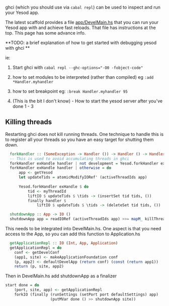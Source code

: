ghci (which you should use via `cabal repl`) can be used to inspect and run your Yesod app.

The latest scaffold provides a file [app/DevelMain.hs](https://github.com/yesodweb/yesod-scaffold/blob/postgres/app/DevelMain.hs) that you can run your Yesod app with and achieve fast reloads.
That file has instructions at the top. This page has some advance info.

**TODO: a brief explanation of how to get started with debugging yesod with ghci **

ie: 
1. Start ghci with `cabal repl --ghc-options="-O0 -fobject-code"`

2. how to set modules to be interpreted (rather than compiled) eg `:add *Handler.myhandler`

3. how to set breakpoint eg: `:break Handler.myhandler 95`

4. (This is the bit I don't know) - How to start the yesod server after you've done 1 - 3

## Killing threads

Restarting ghci does not kill running threads. One technique to handle this is to register all your threads so you have an easy target for shutting them down.


``` haskell
  forkHandler :: (SomeException -> Handler ()) -> Handler () -> Handler ()
  -- This is used to avoid accumulating threads in ghci
  forkHandler exHandle handler | not development = Yesod.forkHandler exHandle handler
  forkHandler exHandle handler | otherwise = do
      app <- getYesod
      let updateTids = atomicModifyIORef' (activeThreadIds app)
  
      Yesod.forkHandler exHandle $ do
          tid <- myThreadId
          liftIO $ updateTids $ \tids -> (insertSet tid tids, ()) 
          finally handler $
              liftIO $ updateTids $ \tids -> (deleteSet tid tids, ())

  shutdownApp :: App -> IO ()
  shutdownApp app = readIORef (activeThreadIds app) >>= mapM_ killThread
```

This needs to be integrated into DevelMain.hs.
One aspect is that you need access to the App, so you can add this function to Application.hs

``` haskell
  getApplicationRepl :: IO (Int, App, Application)
  getApplicationRepl = do
    conf <- getDevelConf
    (app1, site) <- makeApplicationFoundation conf
    (p, app2) <- defaultDevelApp (return conf) (const (return app1))
    return (p, site, app2)
```

Then in DevelMain.hs add shutdownApp as a finalizer

``` haskell
start done = do
    (port, site, app) <- getApplicationRepl
    forkIO (finally (runSettings (setPort port defaultSettings) app)
                    (putMVar done () >> shutdownApp site))
```